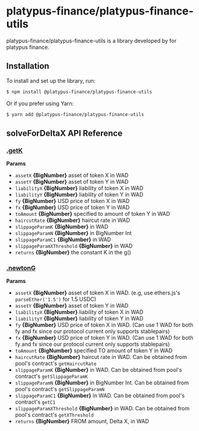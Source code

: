 # platypus-finance/platypus-finance-utils

platypus-finance/platypus-finance-utils is a library developed by for platypus finance.

## Installation

To install and set up the library, run:

```sh
$ npm install @platypus-finance/platypus-finance-utils
```

Or if you prefer using Yarn:

```sh
$ yarn add @platypus-finance/platypus-finance-utils
```

## solveForDeltaX API Reference

### [.getK](src/solveForDeltaX.ts#L29)

**Params**

- `assetX` **{BigNumber}** asset of token X in WAD
- `assetY` **{BigNumber}** asset of token Y in WAD
- `liabilityX` **{BigNumber}** liability of token X in WAD
- `liabilityY` **{BigNumber}** liability of token Y in WAD
- `fy` **{BigNumber}** USD price of token X in WAD
- `fx` **{BigNumber}** USD price of token Y in WAD
- `toAmount` **{BigNumber}** specified to amount of token Y in WAD
- `haircutRate` **{BigNumber}** haircut rate in WAD
- `slippageParamK` **{BigNumber}** in WAD
- `slippageParamN` **{BigNumber}** in BigNumber Int
- `slippageParamC1` **{BigNumber}** in WAD
- `slippageParamXThreshold` **{BigNumber}** in WAD
- `returns` **{BigNumber}** the constant K in the g()

### [.newtonG](src/solveForDeltaX.ts#L85)

**Params**

- `assetX` **{BigNumber}** asset of token X in WAD. (e.g, use ethers.js's `parseEther('1.5')` for 1.5 USDC)
- `assetY` **{BigNumber}** asset of token Y in WAD
- `liabilityX` **{BigNumber}** liability of token X in WAD
- `liabilityY` **{BigNumber}** liability of token Y in WAD
- `fy` **{BigNumber}** USD price of token X in WAD. (Can use 1 WAD for both fy and fx since our protocol current only supports stablepairs)
- `fx` **{BigNumber}** USD price of token Y in WAD. (Can use 1 WAD for both fy and fx since our protocol current only supports stablepairs)
- `toAmount` **{BigNumber}** specified TO amount of token Y in WAD
- `haircutRate` **{BigNumber}** haircut rate in WAD. Can be obtained from pool's contract's `getHaircutRate`
- `slippageParamK` **{BigNumber}** in WAD. Can be obtained from pool's contract's `getSlippageParamK`
- `slippageParamN` **{BigNumber}** in BigNumber Int. Can be obtained from pool's contract's `getSlippageParamN`
- `slippageParamC1` **{BigNumber}** in WAD. Can be obtained from pool's contract's `getC1`
- `slippageParamXThreshold` **{BigNumber}** in WAD. Can be obtained from pool's contract's `getXThreshold`
- `returns` **{BigNumber}** FROM amount, Delta X, in WAD
